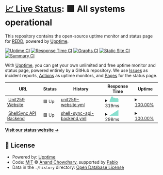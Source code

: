 # [📈 Live Status](https://infosecredd.github.io/monitor): <!--live status--> **🟩 All systems operational**

This repository contains the open-source uptime monitor and status page for [REDD](https://infosecredd.github.io), powered by [Upptime](https://github.com/upptime/upptime).

[![Uptime CI](https://github.com/infosecredd/monitor/workflows/Uptime%20CI/badge.svg)](https://github.com/infosecredd/monitor/actions?query=workflow%3A%22Uptime+CI%22)
[![Response Time CI](https://github.com/infosecredd/monitor/workflows/Response%20Time%20CI/badge.svg)](https://github.com/infosecredd/monitor/actions?query=workflow%3A%22Response+Time+CI%22)
[![Graphs CI](https://github.com/infosecredd/monitor/workflows/Graphs%20CI/badge.svg)](https://github.com/infosecredd/monitor/actions?query=workflow%3A%22Graphs+CI%22)
[![Static Site CI](https://github.com/infosecredd/monitor/workflows/Static%20Site%20CI/badge.svg)](https://github.com/infosecredd/monitor/actions?query=workflow%3A%22Static+Site+CI%22)
[![Summary CI](https://github.com/infosecredd/monitor/workflows/Summary%20CI/badge.svg)](https://github.com/infosecredd/monitor/actions?query=workflow%3A%22Summary+CI%22)

With [Upptime](https://upptime.js.org), you can get your own unlimited and free uptime monitor and status page, powered entirely by a GitHub repository. We use [Issues](https://github.com/infosecredd/monitor/issues) as incident reports, [Actions](https://github.com/infosecredd/monitor/actions) as uptime monitors, and [Pages](https://infosecredd.github.io/monitor) for the status page.

<!--start: status pages-->
<!-- This summary is generated by Upptime (https://github.com/upptime/upptime) -->
<!-- Do not edit this manually, your changes will be overwritten -->
<!-- prettier-ignore -->
| URL | Status | History | Response Time | Uptime |
| --- | ------ | ------- | ------------- | ------ |
| <img alt="" src="https://icons.duckduckgo.com/ip3/unit259.com.ico" height="13"> [Unit259 Website](https://unit259.com) | 🟩 Up | [unit259-website.yml](https://github.com/InfoSecREDD/monitor/commits/HEAD/history/unit259-website.yml) | <details><summary><img alt="Response time graph" src="./graphs/unit259-website/response-time-week.png" height="20"> 319ms</summary><br><a href="https://infosecredd.github.io/monitor/history/unit259-website"><img alt="Response time 319" src="https://img.shields.io/endpoint?url=https%3A%2F%2Fraw.githubusercontent.com%2FInfoSecREDD%2Fmonitor%2FHEAD%2Fapi%2Funit259-website%2Fresponse-time.json"></a><br><a href="https://infosecredd.github.io/monitor/history/unit259-website"><img alt="24-hour response time 319" src="https://img.shields.io/endpoint?url=https%3A%2F%2Fraw.githubusercontent.com%2FInfoSecREDD%2Fmonitor%2FHEAD%2Fapi%2Funit259-website%2Fresponse-time-day.json"></a><br><a href="https://infosecredd.github.io/monitor/history/unit259-website"><img alt="7-day response time 319" src="https://img.shields.io/endpoint?url=https%3A%2F%2Fraw.githubusercontent.com%2FInfoSecREDD%2Fmonitor%2FHEAD%2Fapi%2Funit259-website%2Fresponse-time-week.json"></a><br><a href="https://infosecredd.github.io/monitor/history/unit259-website"><img alt="30-day response time 319" src="https://img.shields.io/endpoint?url=https%3A%2F%2Fraw.githubusercontent.com%2FInfoSecREDD%2Fmonitor%2FHEAD%2Fapi%2Funit259-website%2Fresponse-time-month.json"></a><br><a href="https://infosecredd.github.io/monitor/history/unit259-website"><img alt="1-year response time 319" src="https://img.shields.io/endpoint?url=https%3A%2F%2Fraw.githubusercontent.com%2FInfoSecREDD%2Fmonitor%2FHEAD%2Fapi%2Funit259-website%2Fresponse-time-year.json"></a></details> | <details><summary><a href="https://infosecredd.github.io/monitor/history/unit259-website">100.00%</a></summary><a href="https://infosecredd.github.io/monitor/history/unit259-website"><img alt="All-time uptime 100.00%" src="https://img.shields.io/endpoint?url=https%3A%2F%2Fraw.githubusercontent.com%2FInfoSecREDD%2Fmonitor%2FHEAD%2Fapi%2Funit259-website%2Fuptime.json"></a><br><a href="https://infosecredd.github.io/monitor/history/unit259-website"><img alt="24-hour uptime 100.00%" src="https://img.shields.io/endpoint?url=https%3A%2F%2Fraw.githubusercontent.com%2FInfoSecREDD%2Fmonitor%2FHEAD%2Fapi%2Funit259-website%2Fuptime-day.json"></a><br><a href="https://infosecredd.github.io/monitor/history/unit259-website"><img alt="7-day uptime 100.00%" src="https://img.shields.io/endpoint?url=https%3A%2F%2Fraw.githubusercontent.com%2FInfoSecREDD%2Fmonitor%2FHEAD%2Fapi%2Funit259-website%2Fuptime-week.json"></a><br><a href="https://infosecredd.github.io/monitor/history/unit259-website"><img alt="30-day uptime 100.00%" src="https://img.shields.io/endpoint?url=https%3A%2F%2Fraw.githubusercontent.com%2FInfoSecREDD%2Fmonitor%2FHEAD%2Fapi%2Funit259-website%2Fuptime-month.json"></a><br><a href="https://infosecredd.github.io/monitor/history/unit259-website"><img alt="1-year uptime 100.00%" src="https://img.shields.io/endpoint?url=https%3A%2F%2Fraw.githubusercontent.com%2FInfoSecREDD%2Fmonitor%2FHEAD%2Fapi%2Funit259-website%2Fuptime-year.json"></a></details>
| <img alt="" src="https://icons.duckduckgo.com/ip3/shellsync.wtf.ico" height="13"> [ShellSync API Backend](https://shellsync.wtf/api1/check_connection) | 🟩 Up | [shell-sync-api-backend.yml](https://github.com/InfoSecREDD/monitor/commits/HEAD/history/shell-sync-api-backend.yml) | <details><summary><img alt="Response time graph" src="./graphs/shell-sync-api-backend/response-time-week.png" height="20"> 298ms</summary><br><a href="https://infosecredd.github.io/monitor/history/shell-sync-api-backend"><img alt="Response time 298" src="https://img.shields.io/endpoint?url=https%3A%2F%2Fraw.githubusercontent.com%2FInfoSecREDD%2Fmonitor%2FHEAD%2Fapi%2Fshell-sync-api-backend%2Fresponse-time.json"></a><br><a href="https://infosecredd.github.io/monitor/history/shell-sync-api-backend"><img alt="24-hour response time 298" src="https://img.shields.io/endpoint?url=https%3A%2F%2Fraw.githubusercontent.com%2FInfoSecREDD%2Fmonitor%2FHEAD%2Fapi%2Fshell-sync-api-backend%2Fresponse-time-day.json"></a><br><a href="https://infosecredd.github.io/monitor/history/shell-sync-api-backend"><img alt="7-day response time 298" src="https://img.shields.io/endpoint?url=https%3A%2F%2Fraw.githubusercontent.com%2FInfoSecREDD%2Fmonitor%2FHEAD%2Fapi%2Fshell-sync-api-backend%2Fresponse-time-week.json"></a><br><a href="https://infosecredd.github.io/monitor/history/shell-sync-api-backend"><img alt="30-day response time 298" src="https://img.shields.io/endpoint?url=https%3A%2F%2Fraw.githubusercontent.com%2FInfoSecREDD%2Fmonitor%2FHEAD%2Fapi%2Fshell-sync-api-backend%2Fresponse-time-month.json"></a><br><a href="https://infosecredd.github.io/monitor/history/shell-sync-api-backend"><img alt="1-year response time 298" src="https://img.shields.io/endpoint?url=https%3A%2F%2Fraw.githubusercontent.com%2FInfoSecREDD%2Fmonitor%2FHEAD%2Fapi%2Fshell-sync-api-backend%2Fresponse-time-year.json"></a></details> | <details><summary><a href="https://infosecredd.github.io/monitor/history/shell-sync-api-backend">100.00%</a></summary><a href="https://infosecredd.github.io/monitor/history/shell-sync-api-backend"><img alt="All-time uptime 100.00%" src="https://img.shields.io/endpoint?url=https%3A%2F%2Fraw.githubusercontent.com%2FInfoSecREDD%2Fmonitor%2FHEAD%2Fapi%2Fshell-sync-api-backend%2Fuptime.json"></a><br><a href="https://infosecredd.github.io/monitor/history/shell-sync-api-backend"><img alt="24-hour uptime 100.00%" src="https://img.shields.io/endpoint?url=https%3A%2F%2Fraw.githubusercontent.com%2FInfoSecREDD%2Fmonitor%2FHEAD%2Fapi%2Fshell-sync-api-backend%2Fuptime-day.json"></a><br><a href="https://infosecredd.github.io/monitor/history/shell-sync-api-backend"><img alt="7-day uptime 100.00%" src="https://img.shields.io/endpoint?url=https%3A%2F%2Fraw.githubusercontent.com%2FInfoSecREDD%2Fmonitor%2FHEAD%2Fapi%2Fshell-sync-api-backend%2Fuptime-week.json"></a><br><a href="https://infosecredd.github.io/monitor/history/shell-sync-api-backend"><img alt="30-day uptime 100.00%" src="https://img.shields.io/endpoint?url=https%3A%2F%2Fraw.githubusercontent.com%2FInfoSecREDD%2Fmonitor%2FHEAD%2Fapi%2Fshell-sync-api-backend%2Fuptime-month.json"></a><br><a href="https://infosecredd.github.io/monitor/history/shell-sync-api-backend"><img alt="1-year uptime 100.00%" src="https://img.shields.io/endpoint?url=https%3A%2F%2Fraw.githubusercontent.com%2FInfoSecREDD%2Fmonitor%2FHEAD%2Fapi%2Fshell-sync-api-backend%2Fuptime-year.json"></a></details>

<!--end: status pages-->

[**Visit our status website →**](https://infosecredd.github.io/monitor)

## 📄 License

- Powered by: [Upptime](https://github.com/upptime/upptime)
- Code: [MIT](./LICENSE) © [Anand Chowdhary](https://anandchowdhary.com), supported by [Pabio](https://pabio.com)
- Data in the `./history` directory: [Open Database License](https://opendatacommons.org/licenses/odbl/1-0/)
